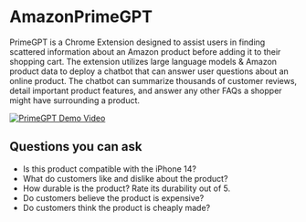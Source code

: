 # AmazonPrimeGPT
PrimeGPT is a Chrome Extension designed to assist users in finding scattered information about an Amazon product before adding it to their shopping cart. The extension utilizes large language models & Amazon product data to deploy a chatbot that can answer user questions about an online product. The chatbot can summarize thousands of customer reviews, detail important product features, and answer any other FAQs a shopper might have surrounding a product.

[![PrimeGPT Demo Video](http://img.youtube.com/vi/U_UCTuBm2I8/0.jpg)](http://www.youtube.com/watch?v=U_UCTuBm2I8)

## Questions you can ask
- Is this product compatible with the iPhone 14?
- What do customers like and dislike about the product?
- How durable is the product? Rate its durability out of 5.
- Do customers believe the product is expensive?
- Do customers think the product is cheaply made?
